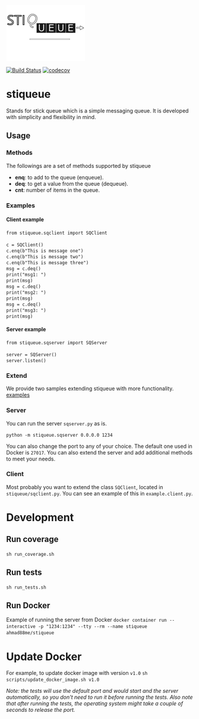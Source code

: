 <!--![stiqueue](stiqueue.png)-->
![stiqueue](https://github.com/ahmad88me/stiqueue/raw/main/stiqueue.png)

[![Build Status](https://ahmad88me.semaphoreci.com/badges/stiqueue/branches/main.svg)](https://ahmad88me.semaphoreci.com/projects/stiqueue)
[![codecov](https://codecov.io/gh/ahmad88me/stiqueue/branch/main/graph/badge.svg?token=mfqJCVLNXc)](https://codecov.io/gh/ahmad88me/stiqueue)


# stiqueue
Stands for stick queue which is a simple messaging queue. It is developed with simplicity and flexibility in mind.  


## Usage 

### Methods
The followings are a set of methods supported by stiqueue
* **enq**: to add to the queue (enqueue).
* **deq**: to get a value from the queue (dequeue).
* **cnt**: number of items in the queue.

### Examples

#### Client example

```
from stiqueue.sqclient import SQClient

c = SQClient()
c.enq(b"This is message one")
c.enq(b"This is message two")
c.enq(b"This is message three")
msg = c.deq()
print("msg1: ")
print(msg)
msg = c.deq()
print("msg2: ")
print(msg)
msg = c.deq()
print("msg3: ")
print(msg)
```

#### Server example
```
from stiqueue.sqserver import SQServer

server = SQServer()
server.listen()
```

### Extend
We provide two samples extending stiqueue with more functionality. [examples](https://github.com/ahmad88me/stiqueue/tree/main/example)

### Server
You can run the server `sqserver.py` as is. 
```
python -m stiqueue.sqserver 0.0.0.0 1234
```
You can also change the port to any of your choice.
The default one used in Docker is `27017`. You can also 
extend the server and add additional methods to meet your needs.

### Client
Most probably you want to extend the class `SQClient`, located in `stiqueue/sqclient.py`.
You can see an example of this in `example.client.py`.


# Development
## Run coverage
```sh run_coverage.sh```

## Run tests
```sh run_tests.sh```

## Run Docker
Example of running the server from Docker
```docker container run --interactive -p "1234:1234" --tty --rm --name stiqueue ahmad88me/stiqueue```


# Update Docker
For example, to update docker image with version `v1.0`
`sh scripts/update_docker_image.sh v1.0`

*Note: the tests will use the default port and would
start and the server automatically, so you don't
need to run it before running the tests. Also note that
after running the tests, the operating system might take
a couple of seconds to release the port.*

